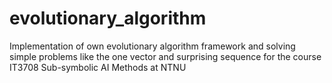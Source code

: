 # evolutionary_algorithm
Implementation of own evolutionary algorithm framework and solving simple problems like the one vector and surprising sequence for the course IT3708  Sub-symbolic AI Methods at NTNU
